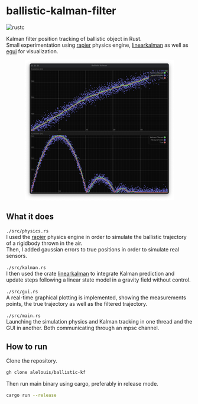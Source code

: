 # **ballistic-kalman-filter**
![rustc](https://img.shields.io/badge/rustc-1.67.0-important)

Kalman filter position tracking of ballistic object in Rust.  
Small experimentation using [rapier](https://rapier.rs/) physics engine, [linearkalman](https://docs.rs/linearkalman/0.1.3/linearkalman/) as well as [egui](https://docs.rs/egui/0.20.1/egui/) for visualization.  

<p align="center">
  <img width="80%" src="./screenshot.png" alt="screenshot" />
</p>

## **What it does**
```./src/physics.rs```  
I used the [rapier](https://rapier.rs/) physics engine in order to simulate the ballistic trajectory of a rigidbody thrown in the air.  
Then, I added gaussian errors to true positions in order to simulate real sensors.  

```./src/kalman.rs```  
I then used the crate [linearkalman](https://docs.rs/linearkalman/0.1.3/linearkalman/) to integrate Kalman prediction and update steps following a linear state model in a gravity field without control.

```./src/gui.rs```  
A real-time graphical plotting is implemented, showing the measurements points, the true trajectory as well as the filtered trajectory.

```./src/main.rs```  
Launching the simulation physics and Kalman tracking in one thread and the GUI in another. Both communicating through an mpsc channel.

## **How to run**
Clone the repository.
```bash
gh clone alelouis/ballistic-kf
```
Then run main binary using cargo, preferably in release mode.
```bash
cargo run --release
```